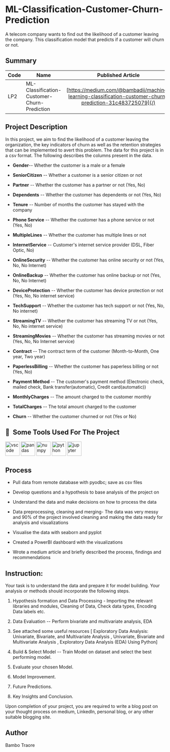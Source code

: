 # ML-Classification-Customer-Churn-Prediction
A telecom company wants to find out the likelihood of a customer leaving the company. This classification model that predicts if a customer will churn or not. 



## Summary
| Code      | Name        | Published Article |  PowerBi Dashboard |
|-----------|-------------|:-------------:|------:|
| LP2       | ML-Classification-Customer-Churn-Prediction  |  [https://medium.com/@bambadij/machine-learning-classification-customer-churn-prediction-31c483725079](/) | [https://app.powerbi.com/view?r=eyJrIjoiYzkyMzE5Y2ItNTdmZi00NTQ0LThjMDEtOGIyOWY5ZDliZDg1IiwidCI6IjQ0ODdiNTJmLWYxMTgtNDgzMC1iNDlkLTNjMjk4Y2I3MTA3NSJ9](/) |

## Project Description
In this project, we aim to find the likelihood of a customer leaving the organization, the key indicators of churn as well as the retention strategies that can be implemented to avert this problem.
The data for this project is in a csv format. The following describes the columns present in the data.

- **Gender**-- Whether the customer is a male or a female

- **SeniorCitizen** -- Whether a customer is a senior citizen or not

- **Partner** -- Whether the customer has a partner or not (Yes, No)

- **Dependents** -- Whether the customer has dependents or not (Yes, No)

- **Tenure** -- Number of months the customer has stayed with the company

- **Phone Service** -- Whether the customer has a phone service or not (Yes, No)

- **MultipleLines** -- Whether the customer has multiple lines or not

- **InternetService** -- Customer's internet service provider (DSL, Fiber Optic, No)

- **OnlineSecurity** -- Whether the customer has online security or not (Yes, No, No Internet)

- **OnlineBackup** -- Whether the customer has online backup or not (Yes, No, No Internet)

- **DeviceProtection** -- Whether the customer has device protection or not (Yes, No, No internet service)

- **TechSupport** -- Whether the customer has tech support or not (Yes, No, No internet)

- **StreamingTV** -- Whether the customer has streaming TV or not (Yes, No, No internet service)

- **StreamingMovies** -- Whether the customer has streaming movies or not (Yes, No, No Internet service)

- **Contract** -- The contract term of the customer (Month-to-Month, One year, Two year)

- **PaperlessBilling** -- Whether the customer has paperless billing or not (Yes, No)

- **Payment Method** -- The customer's payment method (Electronic check, mailed check, Bank transfer(automatic), Credit card(automatic))

- **MonthlyCharges** -- The amount charged to the customer monthly

- **TotalCharges** -- The total amount charged to the customer

- **Churn** -- Whether the customer churned or not (Yes or No)


<h2> 🚀 &nbsp;Some Tools Used For The Project</h2>
<p align="left">
<img src="https://cdn.jsdelivr.net/gh/devicons/devicon/icons/vscode/vscode-original.svg" alt="vscode" width="45" height="45"/>
<img src="https://cdn.jsdelivr.net/gh/devicons/devicon/icons/pandas/pandas-original-wordmark.svg" alt="pandas" width="45" height="45"/>
<img src="https://cdn.jsdelivr.net/gh/devicons/devicon/icons/numpy/numpy-original.svg" alt="numpy" width="45" height="45"/>
<img src="https://cdn.jsdelivr.net/gh/devicons/devicon/icons/python/python-original.svg" alt="python" width="45" height="45"/>
<img src="https://cdn.jsdelivr.net/gh/devicons/devicon/icons/jupyter/jupyter-original-wordmark.svg" alt="jupyter" width="45" height="45"/>
</p>

## Process

-   Pull data from remote database with pyodbc; save as csv files

-   Develop questions and a hypothesis to base analysis of the project on

-   Understand the data and make decisions on how to process the data

-   Data preprocessing, cleaning and merging- The data was very messy and 90% of the project involved cleaning and making the data ready for analysis and visualizations

-   Visualise the data with seaborn and pyplot

-   Created a PowerBI dashboard with the visualizations

-   Wrote a medium article and briefly described the process, findings and recommendations

## Instruction:
Your task is to understand the data and prepare it for model building. Your analysis or methods should incorporate the following steps.

1. Hypothesis formation and Data Processing - Importing the relevant libraries and modules, Cleaning of Data, Check data types, Encoding Data labels etc.

2. Data Evaluation -- Perform bivariate and multivariate analysis, EDA

3. See attached some useful resources [ Exploratory Data Analysis: Univariate, Bivariate, and Multivariate Analysis , Univariate, Bivariate and Multivariate Analysis , Exploratory Data Analysis (EDA) Using Python]

4. Build & Select Model -- Train Model on dataset and select the best performing model.

5. Evaluate your chosen Model.

6. Model Improvement.

7. Future Predictions.

8. Key Insights and Conclusion.

Upon completion of your project, you are required to write a blog post on your thought process on medium, LinkedIn, personal blog, or any other suitable blogging site.

## Author
Bambo Traore 